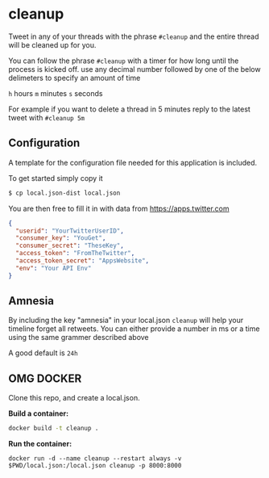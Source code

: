 # cleanup

Tweet in any of your threads with the phrase `#cleanup` and the entire thread will be cleaned up for you.

You can follow the phrase `#cleanup` with a timer for how long until the process is kicked off. use any decimal number followed by one of the below delimeters to specify an amount of time

`h` hours
`m` minutes
`s` seconds

For example if you want to delete a thread in 5 minutes reply to the latest tweet with `#cleanup 5m`

## Configuration

A template for the configuration file needed for this application is included.

To get started simply copy it

```bash
$ cp local.json-dist local.json

```

You are then free to fill it in with data from https://apps.twitter.com

```json
{
  "userid": "YourTwitterUserID",
  "consumer_key": "YouGet",
  "consumer_secret": "TheseKey",
  "access_token": "FromTheTwitter",
  "access_token_secret": "AppsWebsite",
  "env": "Your API Env"
}
```

## Amnesia

By including the key "amnesia" in your local.json `cleanup` will help your timeline forget all retweets.
You can either provide a number in ms or a time using the same grammer described above

A good default is `24h`

## OMG DOCKER

Clone this repo, and create a local.json.

**Build a container:**

```bash
docker build -t cleanup .
```

**Run the container:**
```
docker run -d --name cleanup --restart always -v $PWD/local.json:/local.json cleanup -p 8000:8000
```
